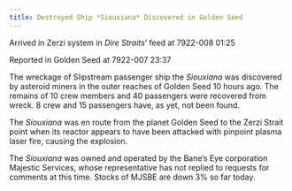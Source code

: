 ```yaml
---
title: Destroyed Ship *Siouxiana* Discovered in Golden Seed
---
```


Arrived in Zerzi system in *Dire Straits*’ feed at 7922-008 01:25

Reported in Golden Seed at 7922-007 23:37

The wreckage of Slipstream passenger ship the *Siouxiana* was discovered by asteroid miners in the outer reaches of
Golden Seed 10 hours ago. The remains of 10 crew members and 40 passengers were recovered from wreck. 8 crew and 15
passengers have, as yet, not been found.

The *Siouxiana* was en route from the planet Golden Seed to the Zerzi Strait point when its reactor appears to have been
attacked with pinpoint plasma laser fire, causing the explosion.

The *Siouxiana* was owned and operated by the Bane’s Eye corporation Majestic Services, whose representative has not
replied to requests for comments at this time. Stocks of MJSBE are down 3% so far today.